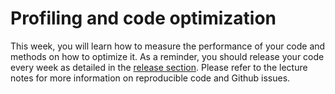 # Profiling and code optimization

This week, you will learn how to measure the performance of your code and methods on how to optimize it.  As a reminder, you should release your code every week as detailed in the [release section](release_notes.md). Please refer to the lecture notes for more information on reproducible code and Github issues.

<object data="../week10/week10.pdf" type="application/pdf" width="100%" height="900px"></object>
 

